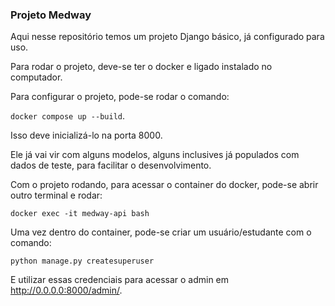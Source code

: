 ### Projeto Medway

Aqui nesse repositório temos um projeto Django básico, já configurado para uso.

Para rodar o projeto, deve-se ter o docker e ligado instalado no computador.

Para configurar o projeto, pode-se rodar o comando:

`docker compose up --build`.

Isso deve inicializá-lo na porta 8000.

Ele já vai vir com alguns modelos, alguns inclusives já populados com dados de teste, 
para facilitar o desenvolvimento.

Com o projeto rodando, para acessar o container do docker, pode-se abrir outro terminal e rodar:

`docker exec -it medway-api bash`

Uma vez dentro do container, pode-se criar um usuário/estudante com o comando:

`python manage.py createsuperuser`

E utilizar essas credenciais para acessar o admin em http://0.0.0.0:8000/admin/.
